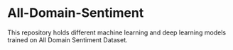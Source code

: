 # All-Domain-Sentiment
This repository holds different machine learning and deep learning models trained on All Domain Sentiment Dataset.
